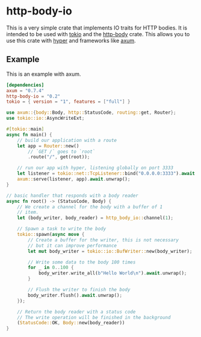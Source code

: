 # http-body-io

This is a very simple crate that implements IO traits for HTTP bodies. It is
intended to be used with [tokio](https://tokio.rs) and the
[http-body](https://docs.rs/http-body/latest/http_body/) crate. This allows
you to use this crate with [hyper](https://hyper.rs) and frameworks like
[axum](https://docs.rs/axum/latest/axum/).

## Example

This is an example with axum.

```toml
[dependencies]
axum = "0.7.4"
http-body-io = "0.2"
tokio = { version = "1", features = ["full"] }
```

```rust
use axum::{body::Body, http::StatusCode, routing::get, Router};
use tokio::io::AsyncWriteExt;

#[tokio::main]
async fn main() {
    // build our application with a route
    let app = Router::new()
        // `GET /` goes to `root`
        .route("/", get(root));

    // run our app with hyper, listening globally on port 3333
    let listener = tokio::net::TcpListener::bind("0.0.0.0:3333").await.unwrap();
    axum::serve(listener, app).await.unwrap();
}

// basic handler that responds with a body reader
async fn root() -> (StatusCode, Body) {
    // We create a channel for the body with a buffer of 1
    // item.
    let (body_writer, body_reader) = http_body_io::channel(1);

    // Spawn a task to write the body
    tokio::spawn(async move {
        // Create a buffer for the writer, this is not necessary
        // but it can improve performance
        let mut body_writer = tokio::io::BufWriter::new(body_writer);

        // Write some data to the body 100 times
        for _ in 0..100 {
            body_writer.write_all(b"Hello World\n").await.unwrap();
        }

        // Flush the writer to finish the body
        body_writer.flush().await.unwrap();
    });

    // Return the body reader with a status code
    // The write operation will be finished in the background
    (StatusCode::OK, Body::new(body_reader))
}
```
